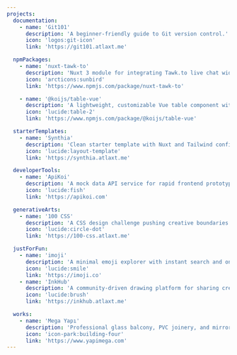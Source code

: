 ```yaml
---
projects:
  documentation:
    - name: 'Git101'
      description: 'A beginner-friendly guide to Git version control.'
      icon: 'logos:git-icon'
      link: 'https://git101.atlaxt.me'

  npmPackages:
    - name: 'nuxt-tawk-to'
      description: 'Nuxt 3 module for integrating Tawk.to live chat widget.'
      icon: 'arcticons:sunbird'
      link: 'https://www.npmjs.com/package/nuxt-tawk-to'

    - name: '@koijs/table-vue'
      description: 'A lightweight, customizable Vue table component with sticky headers and zebra striping.'
      icon: 'lucide:table-2'
      link: 'https://www.npmjs.com/package/@koijs/table-vue'

  starterTemplates:
    - name: 'Synthia'
      description: 'Clean starter template with Nuxt and Tailwind configured.'
      icon: 'lucide:layout-template'
      link: 'https://synthia.atlaxt.me'

  developerTools:
    - name: 'ApiKoi'
      description: 'A mock data API service for rapid frontend prototyping.'
      icon: 'lucide:fish'
      link: 'https://apikoi.com'

  generativeArts:
    - name: '100 CSS'
      description: 'A CSS design challenge pushing creative boundaries daily.'
      icon: 'lucide:circle-dot'
      link: 'https://100-css.atlaxt.me'

  justForFun:
    - name: 'imoji'
      description: 'A minimal emoji explorer with instant search and one-click copying.'
      icon: 'lucide:smile'
      link: 'https://imoji.co'
    - name: 'InkHub'
      description: 'A community-driven drawing platform for sharing creative work.'
      icon: 'lucide:brush'
      link: 'https://inkhub.atlaxt.me'

  works:
    - name: 'Mega Yapı'
      description: 'Professional glass balcony, PVC joinery, and mirror solutions.'
      icon: 'icon-park:building-four'
      link: 'https://www.yapimega.com'
---
```

